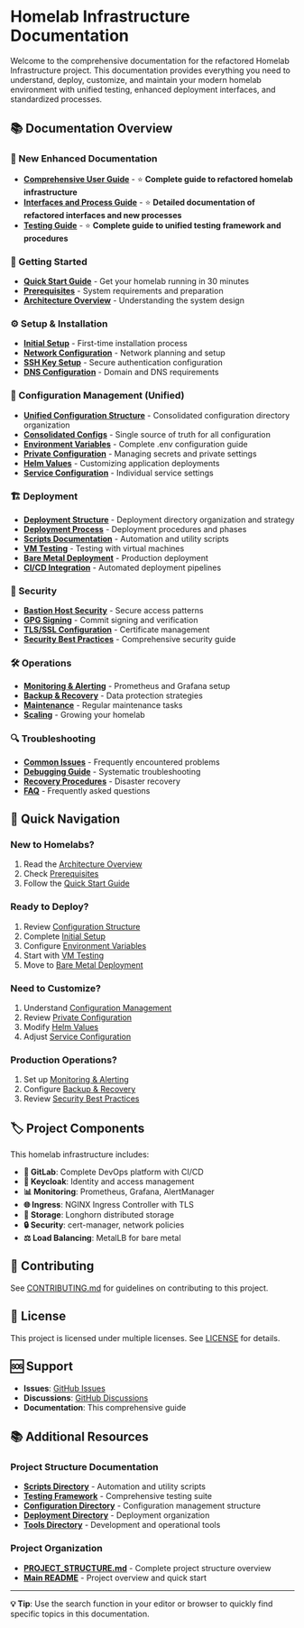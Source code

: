 # Homelab Infrastructure Documentation

Welcome to the comprehensive documentation for the refactored Homelab Infrastructure project. This documentation provides everything you need to understand, deploy, customize, and maintain your modern homelab environment with unified testing, enhanced deployment interfaces, and standardized processes.

## 📚 Documentation Overview

### 🎯 New Enhanced Documentation

- **[Comprehensive User Guide](comprehensive-user-guide.md)** - ⭐ **Complete guide to refactored homelab infrastructure**
- **[Interfaces and Process Guide](interfaces-and-processes.md)** - ⭐ **Detailed documentation of refactored interfaces and new processes**
- **[Testing Guide](testing-guide.md)** - ⭐ **Complete guide to unified testing framework and procedures**

### 🚀 Getting Started

- **[Quick Start Guide](setup/quick-start.md)** - Get your homelab running in 30 minutes
- **[Prerequisites](setup/prerequisites.md)** - System requirements and preparation
- **[Architecture Overview](setup/architecture.md)** - Understanding the system design

### ⚙️ Setup & Installation

- **[Initial Setup](setup/initial-setup.md)** - First-time installation process
- **[Network Configuration](setup/network-configuration.md)** - Network planning and setup
- **[SSH Key Setup](setup/ssh-keys.md)** - Secure authentication configuration
- **[DNS Configuration](setup/dns-setup.md)** - Domain and DNS requirements

### 🔧 Configuration Management (Unified)

- **[Unified Configuration Structure](../config/README.md)** - Consolidated configuration directory organization
- **[Consolidated Configs](../config/consolidated/README.md)** - Single source of truth for all configuration
- **[Environment Variables](configuration/environment-variables.md)** - Complete .env configuration guide
- **[Private Configuration](configuration/private-configuration.md)** - Managing secrets and private settings
- **[Helm Values](configuration/helm-values.md)** - Customizing application deployments
- **[Service Configuration](configuration/services.md)** - Individual service settings

### 🏗️ Deployment

- **[Deployment Structure](../deployments/README.md)** - Deployment directory organization and strategy
- **[Deployment Process](deployment/README.md)** - Deployment procedures and phases
- **[Scripts Documentation](../scripts/README.md)** - Automation and utility scripts
- **[VM Testing](deployment/vm-testing.md)** - Testing with virtual machines
- **[Bare Metal Deployment](deployment/bare-metal.md)** - Production deployment
- **[CI/CD Integration](deployment/cicd.md)** - Automated deployment pipelines

### 🔐 Security

- **[Bastion Host Security](security/bastion-host.md)** - Secure access patterns
- **[GPG Signing](security/gpg-signing.md)** - Commit signing and verification
- **[TLS/SSL Configuration](security/tls-ssl.md)** - Certificate management
- **[Security Best Practices](security/best-practices.md)** - Comprehensive security guide

### 🛠️ Operations

- **[Monitoring & Alerting](operations/monitoring.md)** - Prometheus and Grafana setup
- **[Backup & Recovery](operations/backup-recovery.md)** - Data protection strategies
- **[Maintenance](operations/maintenance.md)** - Regular maintenance tasks
- **[Scaling](operations/scaling.md)** - Growing your homelab

### 🔍 Troubleshooting

- **[Common Issues](troubleshooting/common-issues.md)** - Frequently encountered problems
- **[Debugging Guide](troubleshooting/debugging.md)** - Systematic troubleshooting
- **[Recovery Procedures](troubleshooting/recovery.md)** - Disaster recovery
- **[FAQ](troubleshooting/faq.md)** - Frequently asked questions

## 🎯 Quick Navigation

### New to Homelabs?

1. Read the [Architecture Overview](setup/architecture.md)
2. Check [Prerequisites](setup/prerequisites.md)
3. Follow the [Quick Start Guide](setup/quick-start.md)

### Ready to Deploy?

1. Review [Configuration Structure](../config/README.md)
2. Complete [Initial Setup](setup/initial-setup.md)
3. Configure [Environment Variables](configuration/environment-variables.md)
4. Start with [VM Testing](deployment/vm-testing.md)
5. Move to [Bare Metal Deployment](deployment/bare-metal.md)

### Need to Customize?

1. Understand [Configuration Management](../config/README.md)
2. Review [Private Configuration](configuration/private-configuration.md)
3. Modify [Helm Values](configuration/helm-values.md)
4. Adjust [Service Configuration](configuration/services.md)

### Production Operations?

1. Set up [Monitoring & Alerting](operations/monitoring.md)
2. Configure [Backup & Recovery](operations/backup-recovery.md)
3. Review [Security Best Practices](security/best-practices.md)

## 🏷️ Project Components

This homelab infrastructure includes:

- **🦊 GitLab**: Complete DevOps platform with CI/CD
- **🔐 Keycloak**: Identity and access management
- **📊 Monitoring**: Prometheus, Grafana, AlertManager
- **🌐 Ingress**: NGINX Ingress Controller with TLS
- **💾 Storage**: Longhorn distributed storage
- **🔒 Security**: cert-manager, network policies
- **⚖️ Load Balancing**: MetalLB for bare metal

## 🤝 Contributing

See [CONTRIBUTING.md](../CONTRIBUTING.md) for guidelines on contributing to this project.

## 📝 License

This project is licensed under multiple licenses. See [LICENSE](../LICENSE) for details.

## 🆘 Support

- **Issues**: [GitHub Issues](https://github.com/tzervas/homelab-infra/issues)
- **Discussions**: [GitHub Discussions](https://github.com/tzervas/homelab-infra/discussions)
- **Documentation**: This comprehensive guide

## 📚 Additional Resources

### Project Structure Documentation

- **[Scripts Directory](../scripts/README.md)** - Automation and utility scripts
- **[Testing Framework](../testing/k3s-validation/README.md)** - Comprehensive testing suite
- **[Configuration Directory](../config/README.md)** - Configuration management structure
- **[Deployment Directory](../deployments/README.md)** - Deployment organization
- **[Tools Directory](../tools/README.md)** - Development and operational tools

### Project Organization

- **[PROJECT_STRUCTURE.md](../PROJECT_STRUCTURE.md)** - Complete project structure overview
- **[Main README](../README.md)** - Project overview and quick start

---

**💡 Tip**: Use the search function in your editor or browser to quickly find specific topics in this documentation.
